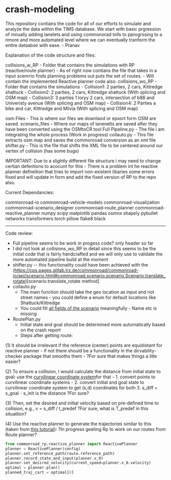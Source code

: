 # crash-modeling

This repository contians the code for all of our efforts to simulate and analyze the data within the TIMS database. We start with basic prgression of mnually adding lanelets and using 
commonorad tolls to pprogrssing to a nmore and more automated level where we can eventually tranform the entire dataabse with ease. - Pranav

Explanation of the code structure and files: 



collisions_w_RP - Folder that contains the simulations with RP (reactive/route planner)
                - As of right now contians the file that takes in a input scenrrio finds planning problems out puts the set of routes. 
                - Will contain the implemented Reactive planner code also.
collisions_wo_RP - Folder that contains the simulations
                 - Collision1: 2 parties, 2 cars, Kittredge shattuck
                 - Collision2: 2 parties, 2 cars, Kittredge shattuck (With splicing and OSM map)
                 - Collision3: 3 parties 1 loryy 2 cars, intersection of b88 and Univeristy avenue (With splicing and OSM map)
                 - Collision4: 2 Parties a bike and car, Kittredge and Mlivia (With splicing and OSM map)
                 
osm Files - This is where our files we downlaod or epxort form OSM are saved.
scenario_files - Where our maps of lanenelts are saved after they have been converted using the OSMtoCR tool
Full Pipeline.py - The file i am integrating the whole process (Work in progress)
collauto.py - This file extracts osm map and saves the commonroad conversion as an xml file
shifter.py - This is the file that shifts the XML file to be centered around our vertex of collision (has some bugs)

IMPORTANT: Due to a slightly different file structure i may need to change certian defentions to acocunt for this 
          - There is a problem int he reactive planner defneition that tries to import non-existent libaries some errors fixed and will update in form and add the fixed 
           version of RP to the repo also.


Current Dependancies: 

commonroad-io
commonroad-vehicle-models
commonroad-visualization
commonroad-scenario_designer
commonroad-route_planner
commonroad-reactive_planner
numpy
scipy
matplotlib
pandas
osmnx
shapely
pybullet
networkx
transformers
torch
pillow
flake8
black

___________
Code review:
- Full pipeline seems to be work in progess code? only header so far
- I did not look at collisions_wo_RP in detail since this seems to be the initial code that is fairly handcrafted and we will only use to validate the more automated pipeline build at the moment
- shifter.py -- this functionality could have been achieved with the (https://cps.pages.gitlab.lrz.de/commonroad/commonroad-io/api/scenario.html#commonroad.scenario.scenario.Scenario.translate_rotate)[scenario.translate_rotate method]
- collauto.py
  * The main function should take the geo location as input and not street names - you could define a enum for default locations like Shattuck/Kittredge
  * You could fill [all fields of the scenario](https://github.com/ucbtrans/crash-modeling/blob/main/common_git/collauto.py#L86) meaningfully - Name etc is missing
- RoutePlan.py
  * Initial state and goal should be determined more automatically based on the crash report
  * Steps after getting route:

    
(1) It should be irrelevant if the reference (center) points are equidistant for reactive planner - if not there should be a functionality in the dirvability-checker package that smooths them - ?For sure that makes things a litle easier?

(2) To ensure a collision, I would calculate the distance from initial state to goal: use the [curvilinear coordinate system](https://commonroad.in.tum.de/tutorials/drivability-checker-curvilinear-coordinate-system)for that - 1. convert points to curvilinear coordinate systems - 2. convert initial and goal state to curvilinear coordinate system to get (s,d) coordinates for both 3. s_diff = s_goal - s_init is the distance ?For sure?

(3) Then, set the desired and initial velocity based on pre-defined time to collision, e.g., v = s_diff / t_predef ?For sure, what is T_predef in this situatlion?


(4) Use the reactive planner to generate the trajectories similar to this (taken from [this tutorial](https://commonroad.in.tum.de/tutorials/commonroad-reactive-planner-getting-started)): ?In progress geeting Rp to work on our routes from Route planner?


```python
from commonroad_rp.reactive_planner import ReactivePlanner
planner = ReactivePlanner(config)
planner.set_reference_path(route.reference_path)
planner.record_state_and_input(planner.x_0)
planner.set_desired_velocity(current_speed=planner.x_0.velocity)
optimal = planner.plan()
planned_traj_cart = optimal[0]

```
